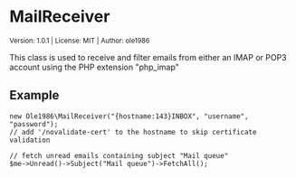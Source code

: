 # MailReceiver
<sup>Version: 1.0.1 | License: MIT | Author: ole1986</sup>

This class is used to receive and filter emails from either an IMAP or POP3 account using the PHP extension "php_imap"

## Example

```
new Ole1986\MailReceiver("{hostname:143}INBOX", "username", "password");
// add '/novalidate-cert' to the hostname to skip certificate validation

// fetch unread emails containing subject "Mail queue"
$me->Unread()->Subject("Mail queue")->FetchAll();
```